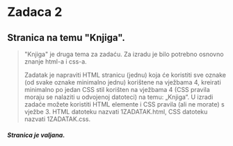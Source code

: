 # Zadaca 2

## Stranica na temu "Knjiga". 

> "Knjiga" je druga tema za zadaću. 
> Za izradu je bilo potrebno osnovno znanje html-a i css-a.
>
> Zadatak je napraviti HTML stranicu (jednu) koja će koristiti sve oznake (od svake oznake minimalno jednu) korištene na vježbama 4, kreirati minimalno po jedan CSS stil korišten na vježbama 4 (CSS pravila moraju se nalaziti u odvojenoj datoteci) na temu: „Knjiga“. U izradi  zadaće možete koristiti HTML elemente i CSS pravila (ali ne morate) s vježbe 3.
HTML datoteku nazvati 1ZADATAK.html, CSS datoteku nazvati 1ZADATAK.css.

##### Stranica je valjana.
